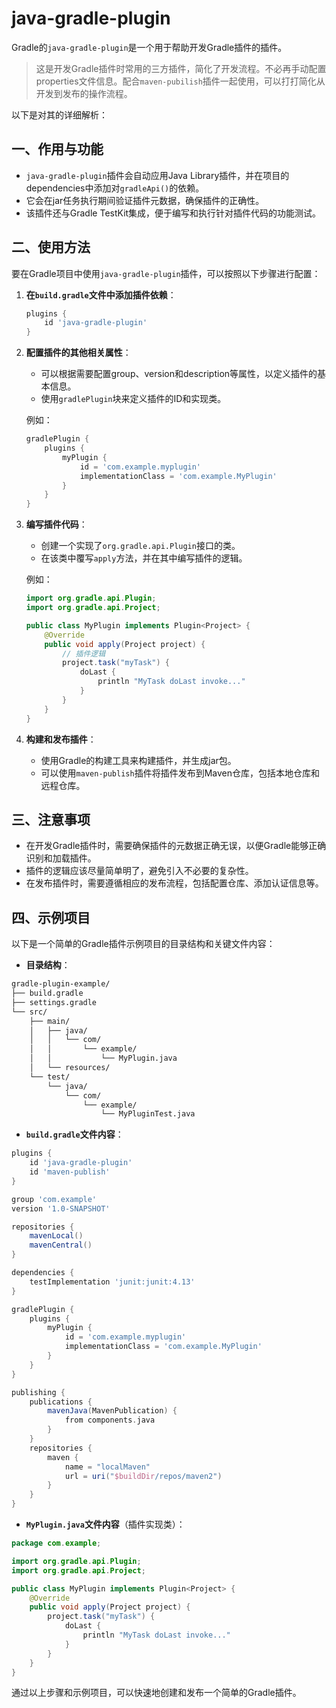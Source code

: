 # java-gradle-plugin

Gradle的`java-gradle-plugin`是一个用于帮助开发Gradle插件的插件。
>这是开发Gradle插件时常用的三方插件，简化了开发流程。不必再手动配置properties文件信息。配合`maven-pubilish`插件一起使用，可以打打简化从开发到发布的操作流程。

以下是对其的详细解析：

## 一、作用与功能

* `java-gradle-plugin`插件会自动应用Java Library插件，并在项目的dependencies中添加对`gradleApi()`的依赖。
* 它会在jar任务执行期间验证插件元数据，确保插件的正确性。
* 该插件还与Gradle TestKit集成，便于编写和执行针对插件代码的功能测试。

## 二、使用方法

要在Gradle项目中使用`java-gradle-plugin`插件，可以按照以下步骤进行配置：

1. **在`build.gradle`文件中添加插件依赖**：

    ```groovy
    plugins {
        id 'java-gradle-plugin'
    }
    ```

2. **配置插件的其他相关属性**：

    * 可以根据需要配置group、version和description等属性，以定义插件的基本信息。
    * 使用`gradlePlugin`块来定义插件的ID和实现类。

    例如：

    ```groovy
    gradlePlugin {
        plugins {
            myPlugin {
                id = 'com.example.myplugin'
                implementationClass = 'com.example.MyPlugin'
            }
        }
    }
    ```

3. **编写插件代码**：

    * 创建一个实现了`org.gradle.api.Plugin`接口的类。
    * 在该类中覆写`apply`方法，并在其中编写插件的逻辑。

    例如：

    ```java
    import org.gradle.api.Plugin;
    import org.gradle.api.Project;

    public class MyPlugin implements Plugin<Project> {
        @Override
        public void apply(Project project) {
            // 插件逻辑
            project.task("myTask") {
                doLast {
                    println "MyTask doLast invoke..."
                }
            }
        }
    }
    ```

4. **构建和发布插件**：

    * 使用Gradle的构建工具来构建插件，并生成jar包。
    * 可以使用`maven-publish`插件将插件发布到Maven仓库，包括本地仓库和远程仓库。

## 三、注意事项

* 在开发Gradle插件时，需要确保插件的元数据正确无误，以便Gradle能够正确识别和加载插件。
* 插件的逻辑应该尽量简单明了，避免引入不必要的复杂性。
* 在发布插件时，需要遵循相应的发布流程，包括配置仓库、添加认证信息等。

## 四、示例项目

以下是一个简单的Gradle插件示例项目的目录结构和关键文件内容：

* **目录结构**：

 ```txt
 gradle-plugin-example/
 ├── build.gradle
 ├── settings.gradle
 └── src/
     ├── main/
     │   ├── java/
     │   │   └── com/
     │   │       └── example/
     │   │           └── MyPlugin.java
     │   └── resources/
     └── test/
         └── java/
             └── com/
                 └── example/
                     └── MyPluginTest.java
 ```

* **`build.gradle`文件内容**：

 ```groovy
 plugins {
     id 'java-gradle-plugin'
     id 'maven-publish'
 }

 group 'com.example'
 version '1.0-SNAPSHOT'

 repositories {
     mavenLocal()
     mavenCentral()
 }

 dependencies {
     testImplementation 'junit:junit:4.13'
 }

 gradlePlugin {
     plugins {
         myPlugin {
             id = 'com.example.myplugin'
             implementationClass = 'com.example.MyPlugin'
         }
     }
 }

 publishing {
     publications {
         mavenJava(MavenPublication) {
             from components.java
         }
     }
     repositories {
         maven {
             name = "localMaven"
             url = uri("$buildDir/repos/maven2")
         }
     }
 }
 ```

* **`MyPlugin.java`文件内容**（插件实现类）：

 ```java
 package com.example;

 import org.gradle.api.Plugin;
 import org.gradle.api.Project;

 public class MyPlugin implements Plugin<Project> {
     @Override
     public void apply(Project project) {
         project.task("myTask") {
             doLast {
                 println "MyTask doLast invoke..."
             }
         }
     }
 }
 ```

通过以上步骤和示例项目，可以快速地创建和发布一个简单的Gradle插件。
